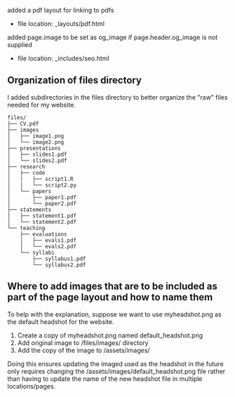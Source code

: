 
added a pdf layout for linking to pdfs
- file location: _layouts/pdf.html

added page.image to be set as og_image if page.header.og_image is not supplied
- file location: _includes/seo.html

## Organization of files directory
I added subdirectories in the files directory to better organize the "raw" files needed for my website.

```
files/
├── CV.pdf
├── images
│   ├── image1.png
│   └── image2.png
├── presentations
│   ├── slides1.pdf
│   └── slides2.pdf
├── research
│   ├── code
│   |   ├── script1.R
│   |   └── script2.py
│   └── papers
│       ├── paper1.pdf
│       └── paper2.pdf
├── statements
│   ├── statement1.pdf
│   └── statement2.pdf
└── teaching
    ├── evaluations
    │   ├── evals1.pdf
    │   └── evals2.pdf
    └── syllabi
        ├── syllabus1.pdf
        └── syllabus2.pdf
```

## Where to add images that are to be included as part of the page layout and how to name them

To help with the explanation, suppose we want to use myheadshot.png as the default headshot for the website. 

1. Create a copy of myheadshot.png named default_headshot.png
2. Add original image to /files/images/ directory
3. Add the copy of the image to /assets/images/

Doing this ensures updating the imaged used as the headshot in the future only requires changing the /assets/images/default_headshot.png file rather than having to update the name of the new headshot file in multiple locations/pages.
